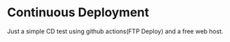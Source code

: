 # Continuous Deployment

Just a simple CD test using github actions(FTP Deploy) and a free web host.
